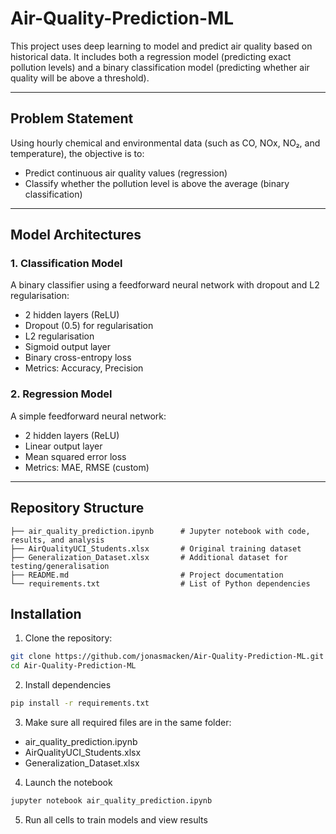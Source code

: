 # Air-Quality-Prediction-ML

This project uses deep learning to model and predict air quality based on historical data. It includes both a regression model (predicting exact pollution levels) and a binary classification model (predicting whether air quality will be above a threshold).

---

## Problem Statement

Using hourly chemical and environmental data (such as CO, NOx, NO₂, and temperature), the objective is to:

-  Predict continuous air quality values (regression)
-  Classify whether the pollution level is above the average (binary classification)

---

## Model Architectures

### 1. Classification Model

A binary classifier using a feedforward neural network with dropout and L2 regularisation:

- 2 hidden layers (ReLU)
- Dropout (0.5) for regularisation
- L2 regularisation
- Sigmoid output layer
- Binary cross-entropy loss
- Metrics: Accuracy, Precision

### 2. Regression Model

A simple feedforward neural network:

- 2 hidden layers (ReLU)
- Linear output layer
- Mean squared error loss
- Metrics: MAE, RMSE (custom)

---

## Repository Structure

```text
├── air_quality_prediction.ipynb      # Jupyter notebook with code, results, and analysis
├── AirQualityUCI_Students.xlsx       # Original training dataset
├── Generalization_Dataset.xlsx       # Additional dataset for testing/generalisation
├── README.md                         # Project documentation
└── requirements.txt                  # List of Python dependencies
```                 

## Installation

1. Clone the repository:

```bash
git clone https://github.com/jonasmacken/Air-Quality-Prediction-ML.git
cd Air-Quality-Prediction-ML
```

2. Install dependencies
```bash
pip install -r requirements.txt
```

3. Make sure all required files are in the same folder:
  - air_quality_prediction.ipynb
  - AirQualityUCI_Students.xlsx
  - Generalization_Dataset.xlsx

4. Launch the notebook
```bash
jupyter notebook air_quality_prediction.ipynb
```

5. Run all cells to train models and view results
